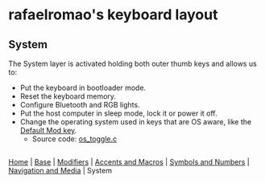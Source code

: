 # rafaelromao's keyboard layout

## System
The System layer is activated holding both outer thumb keys and allows us to:
- Put the keyboard in bootloader mode. 
- Reset the keyboard memory.
- Configure Bluetooth and RGB lights.
- Put the host computer in sleep mode, lock it or power it off.
- Change the operating system used in keys that are OS aware, like the [Default Mod key](modifiers.md).
  - Source code: [os_toggle.c](../src/qmk/users/rafaelromao/features/os_toggle.c)

##
[Home](../readme.md) | 
[Base](base.md) |
[Modifiers](modifiers.md) |
[Accents and Macros](macros.md) |
[Symbols and Numbers](symbols.md) |
[Navigation and Media](navigation.md) |
System
